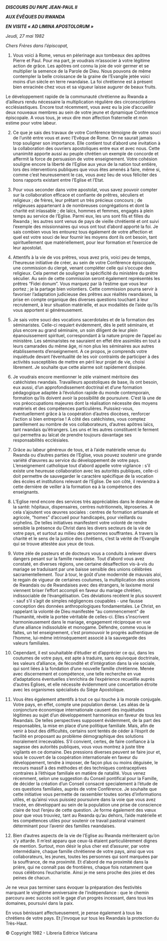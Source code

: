 ***DISCOURS DU PAPE JEAN-PAUL II***

***AUX ÉVÊQUES DU RWANDA***

***EN VISITE « AD LIMINA APOSTOLORUM »***

*Jeudi, 27 mai 1982*

*Chers Frères dans l’épiscopat,*

1. Vous voici à Rome, venus en pèlerinage aux tombeaux des apôtres Pierre et Paul. Pour ma part, je voudrais m’associer à votre légitime action de grâce. Les apôtres ont connu la joie de voir germer et se multiplier la semence de la Parole de Dieu. Nous pouvons de même contempler la belle croissance de la graine de l’Evangile jetée voici moins d’un siècle en terre rwandaise. La foi chrétienne est à présent bien enracinée chez vous et sa vigueur laisse augurer de beaux fruits.

Le développement rapide de la communauté chrétienne au Rwanda a d’ailleurs rendu nécessaire la multiplication régulière des circonscriptions ecclésiastiques. Encore tout récemment, vous avez eu la joie d’accueillir deux nouveaux membres au sein de votre jeune et dynamique Conférence épiscopale. A vous tous, je veux dire mon affection fraternelle et mon estime pour votre labeur.

2. Ce que je sais des travaux de votre Conférence témoigne de votre souci de l’unité entre vous et avec l’Evêque de Rome. On ne saurait jamais trop souligner son importance. Elle contient tout d’abord une invitation à la collaboration des ouvriers apostoliques entre eux et avec nous. Cette unanimité apporte aussi au peuple chrétien un exemple de concorde et affermit la force de persuasion de votre enseignement. Votre cohésion souligne encore la liberté de l’Eglise aux yeux de la nation tout entière, lors des interventions publiques que vous êtes amenés à faire, même si, comme c’est heureusement le cas, vous avez lieu de vous féliciter des bons rapports existant entre l’Eglise et l’Etat.

3. Pour vous seconder dans votre apostolat, vous savez pouvoir compter sur la collaboration efficace et confiante de prêtres, séculiers et religieux ; de frères, leur prêtant un très précieux concours ; de religieuses appartenant à de nombreuses congrégations et dont la charité est inlassable ; de laïcs, hommes et femmes, engagés à plein temps au service de l’Eglise. Parmi eux, les uns sont fils et filles du Rwanda ; les autres sont venus de pays de vieille chrétienté et ont suivi l’exemple des missionnaires qui vous ont tout d’abord apporté la foi. Je sais combien vous les entourez tous également de votre affection et quel est votre souci de leur fournir les moyens dont ils ont besoin, tant spirituellement que matériellement, pour leur formation et l’exercice de leur apostolat.

4. Attentifs à la vie de vos prêtres, vous avez pris, voici peu de temps, l’heureuse initiative de créer, au sein de votre Conférence épiscopale, une commission du clergé, venant compléter celle qui s’occupe des religieux. Cela permet de souligner la spécificité du ministère du prêtre séculier. Au sein de cette commission seront également représentés les prêtres “Fidei donum”. Vous marquez par là l’estime que vous leur portez ; je la partage bien volontiers. Cette commission pourra servir à favoriser l’adaptation judicieuse des prêtres aux réalités rwandaises, la prise en compte organique des diverses questions touchant à leur recrutement, à leur situation matérielle, et aux modalités de l’aide qu’ils vous apportent si généreusement.

5. Je sais votre souci des vocations sacerdotales et de la formation des séminaristes. Celle-ci requiert évidemment, dès le petit séminaire, et plus encore au grand séminaire, un soin diligent de leur plein épanouissement spirituel, correspondant à la nature propre de l’appel au ministère. Les séminaristes ne sauraient en effet être assimilés en tout à leurs camarades du même âge, ni non plus les séminaires aux autres établissements d’enseignement. A ce propos, je comprends votre inquiétude devant l’éventualité de les voir contraints de participer à des activités susceptibles de mettre en péril leur projet de vie, choisi librement. Je souhaite que cette alarme soit rapidement dissipée.

6. Je voudrais encore mentionner le zèle vraiment méritoire des catéchistes rwandais. Travailleurs apostoliques de base, ils ont besoin, eux aussi, d’un approfondissement doctrinal et d’une formation pédagogique adaptée à l’évolution rapide du monde contemporain, formation qu’ils doivent avoir la possibilité de poursuivre. C’est là une de vos préoccupations majeures dont la réalisation nécessite des moyens matériels et des compétences particulières. Puissiez-vous, éventuellement grâce à la coopération d’autres diocèses, renforcer l’action si bien entreprise ! A côté des catéchistes, vous comptez pareillement au nombre de vos collaborateurs, d’autres apôtres laïcs, tant rwandais qu’étrangers. Les uns et les autres constituent le ferment qui permettra au laïcat de prendre toujours davantage ses responsabilités ecclésiales.

7. Grâce au labeur généreux de tous, et à l’aide matérielle venue du Rwanda ou d’autres parties de l’Eglise, vous pouvez soutenir une grande variété d’œuvres au service du développement de votre pays. L’enseignement catholique tout d’abord appelle votre vigilance : s’il existe une heureuse collaboration avec les autorités publiques, celle-ci doit permettre de sauvegarder le caractère spécifique de la vocation des écoles et institutions relevant de l’Eglise. De son côté, il reviendra à cette dernière de veiller à la formation ea à la compétence des enseignants.

8. L’Eglise rend encore des services très appréciables dans le domaine de la santé: hôpitaux, dispensaires, centres nutritionnels, léproseries. A cela s’ajoutent vos œuvres sociales : centres de formation artisanale et agricole, “homes” d’accueil pour handicapés, pour vieillards ou orphelins. De telles initiatives manifestent votre volonté de rendre sensible la présence du Christ dans les divers secteurs de la vie de votre pays, et surtout au milieu des personnes souffrantes. A travers la charité et le sens de la justice des chrétiens, c’est la vérité de l’Evangile qui se trouve attestée aux yeux de tous.

9. Votre zèle de pasteurs et de docteurs vous a conduits à relever divers dangers pesant sur la famille rwandaise. Tout d’abord vous avez constaté, en diverses régions, une certaine désaffection vis-à-vis du mariage se traduisant par une baisse sensible des unions célébrées sacramentellement. Tour à tour, le goût d’une modernité de mauvais aloi, le regain de vigueur de certaines coutumes, la multiplication des unions de Rwandais ou de Rwandaises avec des étrangers, le laxisme moral viennent briser l’effort accompli en faveur du mariage chrétien, indissociable de l’évangélisation. Ces déviations recèlent le plus souvent - sauf s’il s’agit de simples négligences coupables - une fausse conception des données anthropologiques fondamentales. Le Christ, en rappelant la volonté de Dieu manifestée “au commencement” de l’humanité, révèle la portée véritable de celles-ci. Elles s’inscrivent harmonieusement dans le mariage, engagement réciproque en vue d’une alliance indissoluble et monogame. Défendre, comme vous le faites, un tel enseignement, c’est promouvoir le progrès authentique de l’homme, lui-même intrinsèquement associé à la sauvegarde des valeurs familiales.

10. Cependant, il est souhaitable d’étudier et d’apprécier ce qui, dans les coutumes de votre pays, est apte à traduire, sans équivoque doctrinale, les valeurs d’alliance, de fécondité et d’intégration dans la vie sociale, qui sont liées à la fondation d’une nouvelle famille chrétienne. Menée avec discernement et compétence, une telle recherche en vue d’adaptations éventuelles s’enrichira de l’expérience recueillie auprès d’autres Eglises, et elle nécessite évidemment une concertation étroite avec les organismes spécialisés du Siège Apostolique.

11. Vous êtes également attentifs à tout ce qui touche à la morale conjugale. Votre pays, en effet, compte une population dense. Les aléas de la conjoncture économique internationale causent des inquiétudes légitimes au sujet d’un développement harmonieux en faveur de tous les Rwandais. De telles perspectives supposent évidemment, de la part des responsables, la mise en place d’une politique familiale. Mais, afin de venir à bout des difficultés, certains sont tentés de céder à l’ésprit de facilité en proposant au problème démographique des solutions moralement irrecevables. S’il convient, certes, de faire confiance à la sagesse des autorités publiques, vous vous montrez à juste titre vigilants en ce domaine. Des pressions diverses peuvent se faire jour et, sous le couvert de la coopération internationale en faveur du développement, tendre à imposer, de façon plus ou moins déguisée, le recours massif à des méthodes et des techniques contraceptives contraires à l’éthique familiale en matière de natalité. Vous venez récemment, selon une suggestion du Conseil pontifical pour la Famille, de décider la création d’un Conseil consacré specialement à l’étude de ces questions familiales, auprès de votre Conférence. Je souhaite que cette initiative vous permette de rassembler toutes sortes d’informations utiles, et qu’ainsi vous puissiez poursuivre dans la voie que vous avez tracée, en développant au sein de la population une prise de conscience claire de tout l’enjeu de cette question. Je forme également des vœux pour que vous trouviez, tant au Rwanda qu’au dehors, l’aide matérielle et les compétences utiles pour soutenir ce travail pastoral vraiment déterminant pour l’avenir des familles rwandaises.

12. Bien d’autres aspects de la vie de l’Eglise au Rwanda mériteraient qu’on s’y attarde. Il m’est apparu que ceux-là étaient particulièrement dignes de mention. Surtout, mon désir le plus cher est d’assurer, par votre intermédiaire, chaque famille chrétienne de votre pays, ainsi que vos collaborateurs, les jeunes, toutes les personnes qui sont marquées par la souffrance, de ma proximité. Et d’abord de ma proximité dans la prière, qui ne connaît pas de frontières, chaque fois notamment que nous célébrons l’eucharistie. Ainsi je me sens proche des joies et des peines de chacun.

Je ne veux pas terminer sans évoquer la préparation des festivités marquant le vingtième anniversaire de l’indépendance : que le chemin parcouru avec succès soit le gage d’un progrès incessant, dans tous les domaines, poursuivi dans la paix.

En vous bénissant affectueusement, je pense également à tous les chrétiens de votre pays. Et j’invoque sur tous les Rwandais la protection du Très-Haut.

© Copyright 1982 - Libreria Editrice Vaticana